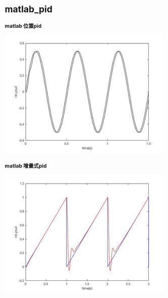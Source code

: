 # matlab_pid

### matlab 位置pid

![position_pid](position.jpg)

### matlab 增量式pid

![add_pid](add_pid.jpg)

